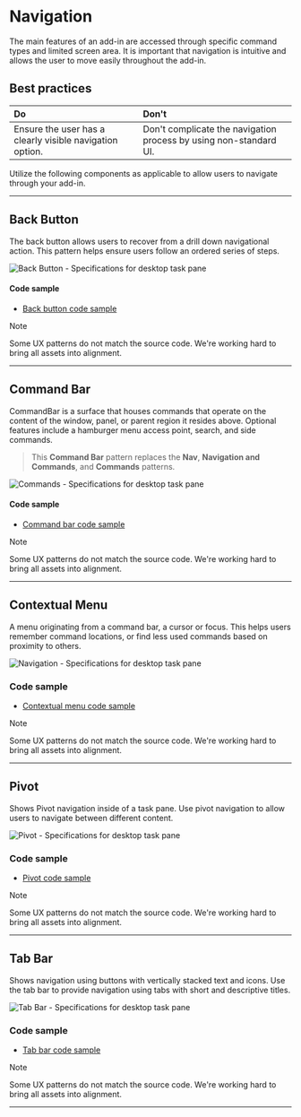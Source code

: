 # Navigation
The main features of an add-in are accessed through specific command types and limited screen area. It is important that navigation is intuitive and allows the user to move easily throughout the add-in.

## Best practices
|Do                                                       |Don't                                                            |
|:------------------------------------------------------- |:----------------------------------------------------------------|
|Ensure the user has a clearly visible navigation option. |Don't complicate the navigation process by using non-standard UI.|
Utilize the following components as applicable to allow users to navigate through your add-in. 
***
## Back Button

The back button allows users to recover from a drill down navigational action. This pattern helps ensure users follow an ordered series of steps.  

![Back Button - Specifications for desktop task pane](https://raw.githubusercontent.com/OfficeDev/Office-Add-in-UX-Design-Patterns/master/assets/images/backButton_taskPaneCallouts.png)

#### Code sample
* [Back button code sample](https://github.com/OfficeDev/Office-Add-in-UX-Design-Patterns-Code/tree/master/templates/navigation/back-button)
> [!NOTE]
> Some UX patterns do not match the source code. We're working hard to bring all assets into alignment.

****

## Command Bar

CommandBar is a surface that houses commands that operate on the content of the window, panel, or parent region it resides above. Optional features include a hamburger menu access point, search, and side commands. 

> This **Command Bar** pattern replaces the **Nav**, **Navigation and Commands**, and **Commands** patterns.

![Commands - Specifications for desktop task pane](https://raw.githubusercontent.com/OfficeDev/Office-Add-in-UX-Design-Patterns/master/assets/images/commandBar_taskPaneCallouts.png)

#### Code sample
* [Command bar code sample](https://github.com/OfficeDev/Office-Add-in-UX-Design-Patterns-Code/tree/master/templates/navigation/command-bar)
> [!NOTE]
> Some UX patterns do not match the source code. We're working hard to bring all assets into alignment.
****

## Contextual Menu

A menu originating from a command bar, a cursor or focus. This helps users remember command locations, or find less used commands based on proximity to others. 

![Navigation - Specifications for desktop task pane](https://raw.githubusercontent.com/OfficeDev/Office-Add-in-UX-Design-Patterns/master/assets/images/contextualMenu_taskPaneCallouts.png)

### Code sample
* [Contextual menu code sample](https://github.com/OfficeDev/Office-Add-in-UX-Design-Patterns-Code/tree/master/templates/navigation/contextual-menu)
> [!NOTE]
> Some UX patterns do not match the source code. We're working hard to bring all assets into alignment.
****

## Pivot

Shows Pivot navigation inside of a task pane. Use pivot navigation to allow users to navigate between different content. 


![Pivot - Specifications for desktop task pane](https://raw.githubusercontent.com/OfficeDev/Office-Add-in-UX-Design-Patterns/master/assets/images/pivot_taskPaneCallouts.png)
### Code sample
* [Pivot code sample](https://github.com/OfficeDev/Office-Add-in-UX-Design-Patterns-Code/tree/master/templates/navigation/pivot)
> [!NOTE]
> Some UX patterns do not match the source code. We're working hard to bring all assets into alignment.
****

## Tab Bar

Shows navigation using buttons with vertically stacked text and icons. Use the tab bar to provide navigation using tabs with short and descriptive titles. 

![Tab Bar - Specifications for desktop task pane](https://raw.githubusercontent.com/OfficeDev/Office-Add-in-UX-Design-Patterns/master/assets/images/tabBar_taskPaneCallouts.png)
### Code sample
* [Tab bar code sample](https://github.com/OfficeDev/Office-Add-in-UX-Design-Patterns-Code/tree/master/templates/navigation/tab-bar)
> [!NOTE]
> Some UX patterns do not match the source code. We're working hard to bring all assets into alignment.
***



